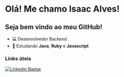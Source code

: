 <h1>Olá! Me chamo Isaac Alves!</h1>
<h2>Seja bem vindo ao meu GitHub!</h2>

<ul>
<li>💻 Desenvolvedor Backend</li>
<li>📖 Estudando <b>Java</b>, <b>Ruby</b> e <b>Javascript</b></li>
</ul>
<p></p>
<p></p>
<p></p>

<h3>Links úteis</h3>

<p></p>

[![Linkedin Badge](https://img.shields.io/badge/-LinkedIn-blue?style=flat-square&logo=Linkedin&logoColor=white&link=https://www.linkedin.com/in/isaaclvs)](https://www.linkedin.com/in/isaaclvs)
